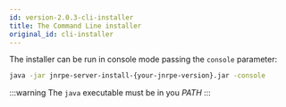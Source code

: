 ```yaml
---
id: version-2.0.3-cli-installer
title: The Command Line installer
original_id: cli-installer
---
```


The installer can be run in console mode passing the `console` parameter:

```bash
java -jar jnrpe-server-install-{your-jnrpe-version}.jar -console
```

:::warning
The `java` executable must be in you _PATH_
:::
